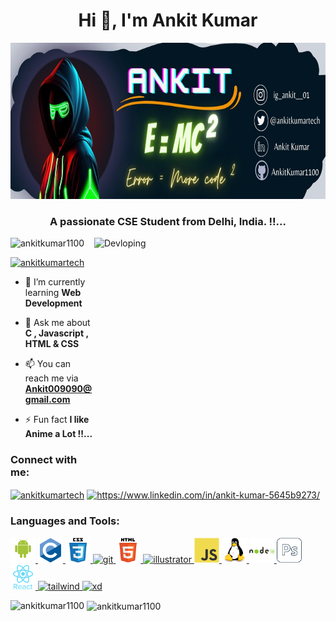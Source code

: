 <h1 align="center">Hi 👋, I'm Ankit Kumar</h1>
<div align="center" ><img width="2000" height="250" src="https://raw.githubusercontent.com/Ankitkumar1100/Ankitkumar1100/main/Ankit.jpg"></div>
<h3 align="center">A passionate CSE Student from Delhi, India. !!...</h3>
<img align ="right" alt="Devloping" width="370" height="360" src="https://simpleelabs.com/wp-content/uploads/2022/08/unnamed.gif">

<p align="left"> <img src="https://komarev.com/ghpvc/?username=ankitkumar1100&label=Profile%20views&color=0e75b6&style=flat" alt="ankitkumar1100" /> </p>

<p align="left"> <a href="https://twitter.com/ankitkumartech" target="blank"><img src="https://img.shields.io/twitter/follow/ankitkumartech?logo=twitter&style=for-the-badge" alt="ankitkumartech" /></a> </p>

- 🌱 I’m currently learning **Web Development**

- 💬 Ask me about **C , Javascript , HTML & CSS**

- 📫 You can reach me via **Ankit009090@gmail.com**

- ⚡ Fun fact **I like Anime a Lot !!...**

<h3 align="left">Connect with me:</h3>
<p align="left">
<a href="https://twitter.com/ankitkumartech" target="blank"><img align="center" src="https://raw.githubusercontent.com/rahuldkjain/github-profile-readme-generator/master/src/images/icons/Social/twitter.svg" alt="ankitkumartech" height="30" width="40" /></a>
<a href="https://www.linkedin.com/authwall?trk=bf&trkInfo=AQFWlwWx7ScMKwAAAYw9YvZo5aB9mg7Z5xAp5UFRjLsStPUyQtt8LdmXvuTqBtJ4BqDWQc-pR83uWadDSQLWSvH0ZwPAj6S9vm1JhmfpPZmbu0EHIjAdFsGB6q14C3TBeej_Pfs=&original_referer=&sessionRedirect=https%3A%2F%2Fwww.linkedin.com%2Fin%2Fankit-kumar-5645b9273%3Futm_source%3Dshare%26utm_campaign%3Dshare_via%26utm_content%3Dprofile%26utm_medium%3Dandroid_app" target="blank"><img align="center" src="https://raw.githubusercontent.com/rahuldkjain/github-profile-readme-generator/master/src/images/icons/Social/linked-in-alt.svg" alt="https://www.linkedin.com/in/ankit-kumar-5645b9273/" height="30" width="40" /></a>
</p>

<h3 align="left">Languages and Tools:</h3>
<p align="left"> <a href="https://developer.android.com" target="_blank" rel="noreferrer"> <img src="https://raw.githubusercontent.com/devicons/devicon/master/icons/android/android-original-wordmark.svg" alt="android" width="40" height="40"/> </a> <a href="https://www.cprogramming.com/" target="_blank" rel="noreferrer"> <img src="https://raw.githubusercontent.com/devicons/devicon/master/icons/c/c-original.svg" alt="c" width="40" height="40"/> </a> <a href="https://www.w3schools.com/css/" target="_blank" rel="noreferrer"> <img src="https://raw.githubusercontent.com/devicons/devicon/master/icons/css3/css3-original-wordmark.svg" alt="css3" width="40" height="40"/> </a> <a href="https://git-scm.com/" target="_blank" rel="noreferrer"> <img src="https://www.vectorlogo.zone/logos/git-scm/git-scm-icon.svg" alt="git" width="40" height="40"/> </a> <a href="https://www.w3.org/html/" target="_blank" rel="noreferrer"> <img src="https://raw.githubusercontent.com/devicons/devicon/master/icons/html5/html5-original-wordmark.svg" alt="html5" width="40" height="40"/> </a> <a href="https://www.adobe.com/in/products/illustrator.html" target="_blank" rel="noreferrer"> <img src="https://www.vectorlogo.zone/logos/adobe_illustrator/adobe_illustrator-icon.svg" alt="illustrator" width="40" height="40"/> </a> <a href="https://developer.mozilla.org/en-US/docs/Web/JavaScript" target="_blank" rel="noreferrer"> <img src="https://raw.githubusercontent.com/devicons/devicon/master/icons/javascript/javascript-original.svg" alt="javascript" width="40" height="40"/> </a> <a href="https://www.linux.org/" target="_blank" rel="noreferrer"> <img src="https://raw.githubusercontent.com/devicons/devicon/master/icons/linux/linux-original.svg" alt="linux" width="40" height="40"/> </a> <a href="https://nodejs.org" target="_blank" rel="noreferrer"> <img src="https://raw.githubusercontent.com/devicons/devicon/master/icons/nodejs/nodejs-original-wordmark.svg" alt="nodejs" width="40" height="40"/> </a> <a href="https://www.photoshop.com/en" target="_blank" rel="noreferrer"> <img src="https://raw.githubusercontent.com/devicons/devicon/master/icons/photoshop/photoshop-line.svg" alt="photoshop" width="40" height="40"/> </a> <a href="https://reactjs.org/" target="_blank" rel="noreferrer"> <img src="https://raw.githubusercontent.com/devicons/devicon/master/icons/react/react-original-wordmark.svg" alt="react" width="40" height="40"/> </a> <a href="https://tailwindcss.com/" target="_blank" rel="noreferrer"> <img src="https://www.vectorlogo.zone/logos/tailwindcss/tailwindcss-icon.svg" alt="tailwind" width="40" height="40"/> </a> <a href="https://www.adobe.com/products/xd.html" target="_blank" rel="noreferrer"> <img src="https://cdn.worldvectorlogo.com/logos/adobe-xd.svg" alt="xd" width="40" height="40"/> </a> </p>

<p><img align="left" src="https://github-readme-stats.vercel.app/api/top-langs?username=ankitkumar1100&show_icons=true&locale=en&layout=compact" alt="ankitkumar1100" /></p>

<p>&nbsp;<img align="center" src="https://github-readme-stats.vercel.app/api?username=ankitkumar1100&show_icons=true&locale=en" alt="ankitkumar1100" /></p>
